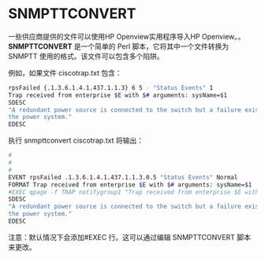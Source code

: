 # SNMPTTCONVERT

一些供应商提供的文件可以使用HP Openview实用程序导入HP Openview。。 **SNMPTTCONVERT** 是一个简单的 Perl 脚本，它将其中一个文件转换为 SNMPTT 使用的格式。该文件可以包含多个陷阱。

例如，如果文件 ciscotrap.txt 包含：

```bash
rpsFailed {.1.3.6.1.4.1.437.1.1.3} 6 5 - "Status Events" 1
Trap received from enterprise $E with $# arguments: sysName=$1
SDESC
"A redundant power source is connected to the switch but a failure exists in
the power system."
EDESC
```

执行 snmpttconvert ciscotrap.txt 将输出：

```bash
#
#
#
EVENT rpsFailed .1.3.6.1.4.1.437.1.1.3.0.5 "Status Events" Normal
FORMAT Trap received from enterprise $E with $# arguments: sysName=$1
#EXEC qpage -f TRAP notifygroup1 "Trap received from enterprise $E with $# arguments: sysName=$1"
SDESC
"A redundant power source is connected to the switch but a failure exists in
the power system."
EDESC
```

注意：默认情况下会添加#EXEC 行。这可以通过编辑 SNMPTTCONVERT 脚本来更改。

